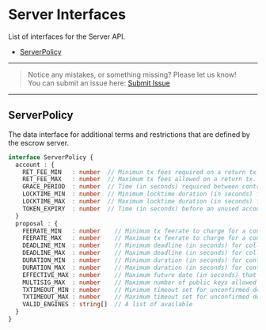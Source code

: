 # Server Interfaces

List of interfaces for the Server API.

- [ServerPolicy](#serverpolicy)

---
> Notice any mistakes, or something missing? Please let us know!  
> You can submit an issue here: [Submit Issue](https://github.com/BitEscrow/escrow-core/issues/new/choose)

---

## ServerPolicy

The data interface for additional terms and restrictions that are defined by the escrow server.

```ts
interface ServerPolicy {
  account : {
    RET_FEE_MIN   : number  // Minimun tx fees required on a return tx.
    RET_FEE_MAX   : number  // Maximum tx fees allowed on a return tx.
    GRACE_PERIOD  : number  // Time (in seconds) required between contract and deposit expiration.
    LOCKTIME_MIN  : number  // Minimum locktime duration (in seconds) for a deposit.
    LOCKTIME_MAX  : number  // Maximum locktime duration (in seconds) for a deposit.
    TOKEN_EXPIRY  : number  // Time (in seconds) before an unused account token expires.
  }
  proposal : {
    FEERATE_MIN   : number    // Minimum tx feerate to charge for a contract.
    FEERATE_MAX   : number    // Maximum tx feerate to charge for a contract.
    DEADLINE_MIN  : number    // Minimum deadline (in seconds) for collecting funds.
    DEADLINE_MAX  : number    // Maximum deadline (in seconds) for collecting funds.
    DURATION_MIN  : number    // Minimum duration (in seconds) for contract execution.
    DURATION_MAX  : number    // Maximum duration (in seconds) for contract execution.
    EFFECTIVE_MAX : number    // Maximum future date (in seconds) that can be specified.
    MULTISIG_MAX  : number    // Maximum number of public keys allowed in a program.
    TXTIMEOUT_MIN : number    // Minimum timeout set for unconfirmed deposits.
    TXTIMEOUT_MAX : number    // Maximum timeout set for unconfirmed deposits.
    VALID_ENGINES : string[]  // A list of available 
  }
}
```